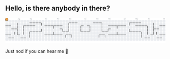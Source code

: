 ## Hello, is there anybody in there? 

<picture>
  <source media="(prefers-color-scheme: dark)" srcset="https://raw.githubusercontent.com/FrancieleKerber/FrancieleKerber/output/pacman-contribution-graph-dark.svg">
  <source media="(prefers-color-scheme: light)" srcset="https://raw.githubusercontent.com/FrancieleKerber/FrancieleKerber/output/pacman-contribution-graph.svg">
  <img alt="pacman contribution graph" src="https://raw.githubusercontent.com/FrancieleKerber/FrancieleKerber/output/pacman-contribution-graph.svg">
</picture>

Just nod if you can hear me 👋
